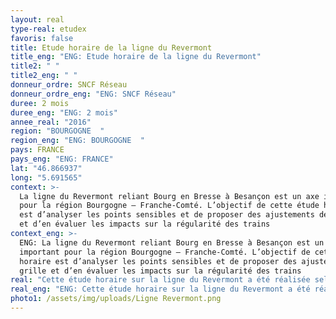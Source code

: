 ```yaml
---
layout: real
type-real: etudex
favoris: false
title: Etude horaire de la ligne du Revermont
title_eng: "ENG: Etude horaire de la ligne du Revermont"
title2: " "
title2_eng: " "
donneur_ordre: SNCF Réseau
donneur_ordre_eng: "ENG: SNCF Réseau"
duree: 2 mois
duree_eng: "ENG: 2 mois"
annee_real: "2016"
region: "BOURGOGNE  "
region_eng: "ENG: BOURGOGNE  "
pays: FRANCE
pays_eng: "ENG: FRANCE"
lat: "46.866937"
long: "5.691565"
context: >-
  La ligne du Revermont reliant Bourg en Bresse à Besançon est un axe important
  pour la région Bourgogne – Franche-Comté. L’objectif de cette étude horaire
  est d’analyser les points sensibles et de proposer des ajustements de grille
  et d’en évaluer les impacts sur la régularité des trains
context_eng: >-
  ENG: La ligne du Revermont reliant Bourg en Bresse à Besançon est un axe
  important pour la région Bourgogne – Franche-Comté. L’objectif de cette étude
  horaire est d’analyser les points sensibles et de proposer des ajustements de
  grille et d’en évaluer les impacts sur la régularité des trains
real: "Cette étude horaire sur la ligne du Revermont a été réalisée selon les étapes suivantes :\r\n\n•\tAnalyse détaillée des différents points de conflit relevés sur l’axe\r\n\n•\tCalcul des marges et marges à voie libre à chaque point de conflit\r\n\n•\tAmélioration de la situation actuelle par modification horaire\r\n\n•\tEvaluation des impacts sur la régularité par la réalisation de tests de robustesse"
real_eng: "ENG: Cette étude horaire sur la ligne du Revermont a été réalisée selon les étapes suivantes :\r\n\n•\tAnalyse détaillée des différents points de conflit relevés sur l’axe\r\n\n•\tCalcul des marges et marges à voie libre à chaque point de conflit\r\n\n•\tAmélioration de la situation actuelle par modification horaire\r\n\n•\tEvaluation des impacts sur la régularité par la réalisation de tests de robustesse"
photo1: /assets/img/uploads/Ligne Revermont.png
---
```

